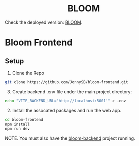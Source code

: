 <h1 align="center">
  BLOOM
</h1>

Check the deployed version: 
  [BLOOM](https://bloom-frontend-vryp.onrender.com/).

# Bloom Frontend

## Setup

1. Clone the Repo

```bash
git clone https://github.com/JonnySB/bloom-frontend.git
```

3. Create backend .env file under the main project directory:

```bash
echo "VITE_BACKEND_URL='http://localhost:5001'" > .env
```

2. Install the assocated packages and run the web app.

```bash
cd bloom-frontend
npm install
npm run dev
```

NOTE. You must also have the [bloom-backend](https://github.com/JonnySB/bloom-backend) project running.
